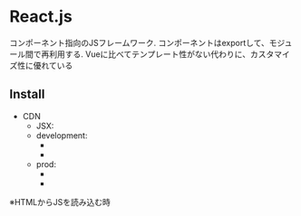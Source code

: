 
# React.js

コンポーネント指向のJSフレームワーク.
コンポーネントはexportして、モジュール間で再利用する.
Vueに比べてテンプレート性がない代わりに、カスタマイズ性に優れている

## Install

- CDN
  - JSX: <script src="https://unpkg.com/babel-standalone@6/babel.min.js"></script>
  - development: 
    - <script src="https://unpkg.com/react@17/umd/react.development.js" crossorigin></script>
    - <script src="https://unpkg.com/react-dom@17/umd/react-dom.development.js" crossorigin></script>
  - prod: 
    - <script crossorigin src="https://unpkg.com/react@17/umd/react.production.min.js"></script>
    - <script crossorigin src="https://unpkg.com/react-dom@17/umd/react-dom.production.min.js"></script>
※HTMLからJSを読み込む時<script type="text/babel">とすること

- npm
  - npm init -y
  - npm install babel-cli@6 babel-preset-react-app@3
  - npx babel --watch src --out-dir . --presets react-app/prod

## JSX(JS extension)記法

- JSXはReactObjectのメソッドである(React.createElement()と等価)
- render()の第一引数は単一タグで記載する必要がある(divタグで囲う)
- class属性はclassName属性に置換(classが予約語のため)
- 閉じタグ無しはスラッシュ要 ex: <hr />
- 変数や関数は{}で囲う
- JSXはcamelCaseで記述
- ReactDOM.render(JSX)で任意のHTMLidに挿入
- HTML内に挿入する場所をcontainerと呼ぶ

以下は等価であり、Babelでトランスコンパイルしている

```js
// JSX
const element = (
  <h1 className="greeting">
    Hello, world!
  </h1>
);

// React Object
const element = React.createElement(
  'h1',
  {className: 'greeting'},
  'Hello, world!'
);
```

## 組み込みObject

- React: {
    props: {
      Component,
      PureComponent,
    },
    methods: {
      createElement(),
      createFactory(),
    }
}
- ReactDOM: {
    methods: {
      render(),
      hydrate(),
      unmountComponentAtNode(),
      findDOMNode(),
      createPortal(),
    }
}

## React Component

ReactDOM内で再利用可能な部品群。function Componentとclass Componentがある。
※先頭は大文字にする必要がある

- Componentは分割せよ
- Component(props)において、propsの戻り値を変えてはいけない(pure)
- return ()で戻り値を設定しないと、undefinedになるので注意

```js
// function Component
function Welcome(props) {
  return <h1>Hello, {props.name}</h1>;
}

// class Component
class Welcome extends React.Component {
  render() { // 絶対に必要なメソッド
    return <h1>Hello, {this.props.name}</h1>;
  }
}
```

以下のようにして、いくらでも再利用可能

```js
function Welcome(props) {
  return <h1>Hello, {props.name}</h1>;
}

function MultiWelcome() {
  return (
    <div>
      <Welcome name="taro" />
      <Welcome name="jiro" />
      <Welcome name="hanako" />
    </div>
  )
}

ReactDOM.render(
  <MultiWelcome />,
  document.getElementById('root')
);
```


### Component state(Class Component)

function Componentにstateを付与して、class Componentにすることで変数を永続化させる

1. React.Componentクラスを継承したClassを作成する
2. render()メソッドを挟む
3. propsをthis.propsとして参照する
4. this.propsをthis.stateに書き換えある
5. constructor(props)を追加する.
6. super(props)で親クラスにpropsを渡す
7. <Component />のプロパティを削除する

- this.stateはComponent(Instance)内のlocal変数である
- propsやstateは単方向バインディングだから、子コンポーネントにしか影響を与えない

以下ではまだclass Componentは完成しません

```js
// function Component
function Clock(props) {
  return (
    <div>
      <h1>Hello, world</h1>
      <h2>It is {props.date.toLocaleTimeString()}</h2>
    </div>
  );
}

function tick() {
  ReactDOM.render(
    <Clock date={new Date()} />,
    document.getElementById('root')
  );
}

setInterval(tick, 1000);

// class Component v1
class Clock extends React.Component {
  render() { // renderは必須
    return (
      <div>
        <h1>Hello, world</h1>
        <h2>It is {this.props.date.toLocaleTimeString()}</h2>
      </div>
    );
  }
}

// class Component v2
class Clock extends React.Component {
  constructor(props) {
    super(props);
    this.state = {date: new Date()}; // 初期値
  }

  render() {
    return (
      <div>
        <h1>Hello, world</h1>
        <h2>It is {this.state.date.toLocaleTimeString()}</h2>
      </div>
    )
  }
}

ReactDOM.render(
  <Clock />,
  document.getElementById('root')
);
```

### Life Cycle Method

Componentがmountあるいはunmountされた時に呼び出すメソッド. Componentのメモリリークに影響する

※setState()を利用せず、直接this.stateを変更すると再度render()されない

```js
class Clock extends React.Component {
  constructor(props) {
    super(props);
    this.state = {date: new Date()}; // 初期化
  }

  componentDidMount() { // mount
    this.timerID = setInterval(
      () => this.tick(),
      1000
    );
  }

  componentWillUnmount() { // unmount
    clearInterval(this.timerID);
  }

  tick() {
    this.setState({ // this.stateを変えて再度render()
      date: new Date()
    });
  }

  render() {
    return (
      <div>
        <h1>Hello, world!</h1>
        <h2>It is {this.state.date.toLocaleTimeString()}.</h2>
      </div>
    );
  }
}

ReactDOM.render(
  <Clock />,
  document.getElementById('root')
);
```

## Event Handler

イベントハンドラの記法は以下のようになる

- 発火させる関数に()を付けない
- attributeはcamelCaseで表記
- 明示的にe.preventDefault()を記述する必要がある

```html
<!-- 生HTML -->
<button onclick="someFunc()">
  some func button
</button>

<!-- React -->
<button onClick={someFunc}>
  some func button
</button>
```

### How to bind

ReactではaddEventListenerを設定しない. 代わりに.bind(this)によってコンポーネントをHTML要素にbindさせる必要がある

コンポーネントメソッドはHTMLイベントにbindさせる記法は以下のように3通りある

1. constructor内でbind
2. イベントメソッドのアロー関数化
3. HTMLイベント要素内でのアロー関数化(非推奨)

```js
class Toggle extends React.Component {
  constructor(props) {
    super(props);
    this.state = {isToggleOn: true};

    // directory bind pattern
    // this.handleClick = this.handleClick.bind(this);
  }

  // handleClick = () => { // arrow func pattern
  handleClick() {
    this.setState(prevState => ({
      isToggleOn: !prevState.isToggleOn
    }));
  }

  render() {
    return (
      // <button onClick={() => this.handleClick()}> // arrow func
      <button onClick={this.handleClick}>
        {this.state.isToggleOn ? 'ON': 'OFF'}
      </button>
    )
  }
}
```

### イベントハンドラへの引数の渡し方

1. 直接bindを書く(thisが要る)
2. アロー関数としてevent変数を渡す(event変数が要る)

```html
<button onClick={this.eventHandler.bind(this, arg)}>Send arg</button>
<button onClick={(e) => this.eventHandler(arg, e)}>Send arg</button>
```

## 制御フロー

### if, else

vueでいう<v-if>, <v-else>のようなdirectiveはなく、JavaScriptの仕様を極力活用した実装方法を取る

Componentをcondition(true / false)によって使い分けるもっとも基本的な方法, すなわち親コンポーネントでラップする方法を以下に記す

```js
function True() {
  return <h2>this is true</h2>;
}

function False() {
  return <h2>this is false</h2>;
}

function Wrap(props) {
  const condition = props.condition;
  if (condition) {
    return <True />;
  } else {
    return <False />;
  }
}

ReactDOM.render(
  <Wrap condition={false} />,
  document.getElementById('root')
);
```

### class Componentでの条件分岐

function Componentと違って, conditionとComponentも変数化させる

```js
class LoginControl extends React.Component {
  constructor(props) {
    super(props);
    // HTML発火要素にbind
    this.handleLoginClick = this.handleLoginClick.bind(this);
    this.handleLogoutClick = this.handleLogoutClick.bind(this);
    // stateのinitialize
    this.state = {isLoggedIn: false};
  }

  handleLoginClick() {
    this.setState({isLoggedIn: true});
  }

  handleLogoutClick() {
    this.setState({isLoggedIn: false});
  }

  render() {
    const isLoggedIn = this.state.isLoggedIn;
    // Componentの変数化
    let button;
    if (isLoggedIn) {
      button = <LogoutButton onClick={this.handleLogoutClick} />;
    } else {
      button = <LoginButton onClick={this.handleLoginClick} />;
    }

    return (
      <div>
        <Greeting isLoggedIn={isLoggedIn} />
        {button}
      </div>
    );
  }
}

ReactDOM.render(
  <LoginControl />,
  document.getElementById('root')
);
```

### 論理演算子を用いた表現

```js
function Mailbox(props) {
  const unreadMessages = props.unreadMessages;
  return (
    <div>
      <h1>Hello</h1>
      {unreadMessages.length > 0 && // if (unreadMessages)
        <h2>you have {unreadMessages.length} unread messages</h2>
      }
    </div>
  );
}
```

### for

iterableの操作にはmap()を用いる. map(e => <div>JSX</div>)という風に記述する

```js
function NumberList(props) {
  const numbers = props.numbers;
  const listItems = numbers.map(number =>
  <li>{number}</li>
  );

  return (
    <ul>{listItems}</ul>
  );
}

const numbers = [1,2,3,4,5];
ReactDOM.render(
  <NumberList numbers={numbers} />,
  document.getElementById('root')
);
```

### list key

list要素を識別するために用いられる. 識別用途なので、keyは一意に決まるIDが良いとされる. 一意なIDが無い場合はindexを用いることもあるが非推奨である. list作成時にkeyを設定しないとWarningがでる

- keyはmapのアロー関数の戻り値に設定する

```js
const todoItems = todos.map(todo =>
  <li key={todo.id}>
    {todo.text}
  </li>
);

// index
const todoItems = todos.map((todo, index) =>
  <li key={index}>
    {todo.text}
  </li>
);
```

## Form(controlled Component)

<form>内のinput要素をすべてstateにbindさせる. stateとinputをbindさせるために全てにイベントハンドラを記述する必要がある

- inputのvalueは.target.valueで参照可能

```js
class NameForm extends React.Component {
  constructor(props) {
    super(props);
    this.state = {value: ''};

    this.handleChange = this.handleChange.bind(this);
    this.handleSubmit = this.handleSubmit.bind(this);
  }

  handleChange(event) {
    this.setState({value: event.target.value});
  }

  handleSubmit(event) {
    alert('A name was submitted: ' + this.state.value);
    event.preventDefault();
  }

  render() {
    return (
      <form onSubmit={this.handleSubmit}>
        <label>
          Name:
          <input type="text" value={this.state.value} onChange={this.handleChange} />
        </label>
        <input type="submit" value="Submit" />
      </form>
    );
  }
}

ReactDOM.render(
  <NameForm />,
  document.getElementById('root')
)
```

### <textarea>


# 2021/10/12

## Term1 7:30 - 9:00
  Goal: 6 - 8 List + Key
  Result: 6 - 7
  Source: https://ja.reactjs.org/docs/handling-events.html

## Term2 11:30 - 13:00
  Goal: 8 - 9
  Result: 8 - 9.5
  Source: https://ja.reactjs.org/docs/handling-events.html

## Term3
  Goal: 10 - 11
  Result: 
  Source: https://ja.reactjs.org/docs/handling-events.html


Rule
- 時間内はSNS等、余計なものは見てはいけない




